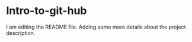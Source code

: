 # Intro-to-git-hub
I am editing the README file. Adding some more details about the project description.
